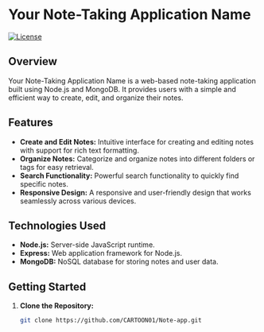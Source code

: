 # Your Note-Taking Application Name

[![License](https://img.shields.io/badge/License-MIT-blue.svg)](LICENSE)

## Overview

Your Note-Taking Application Name is a web-based note-taking application built using Node.js and MongoDB. It provides users with a simple and efficient way to create, edit, and organize their notes.

## Features

- **Create and Edit Notes:** Intuitive interface for creating and editing notes with support for rich text formatting.
- **Organize Notes:** Categorize and organize notes into different folders or tags for easy retrieval.
- **Search Functionality:** Powerful search functionality to quickly find specific notes.
- **Responsive Design:** A responsive and user-friendly design that works seamlessly across various devices.

## Technologies Used

- **Node.js:** Server-side JavaScript runtime.
- **Express:** Web application framework for Node.js.
- **MongoDB:** NoSQL database for storing notes and user data.

## Getting Started

1. **Clone the Repository:**

   ```bash
   git clone https://github.com/CARTOON01/Note-app.git
